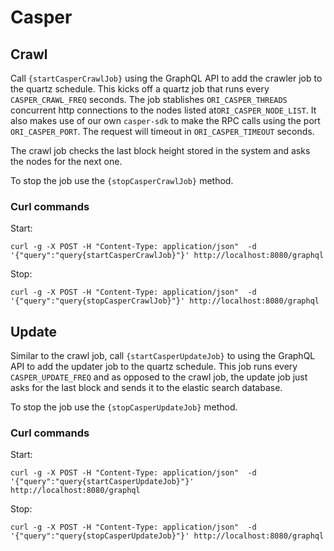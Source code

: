 # Casper

## Crawl


Call ```{startCasperCrawlJob}``` using the GraphQL API to add the crawler job to the quartz schedule. This kicks off a quartz job that runs every ```CASPER_CRAWL_FREQ``` seconds. The job stablishes ```ORI_CASPER_THREADS``` concurrent http connections to the nodes listed at```ORI_CASPER_NODE_LIST```. It also makes use of our own ```casper-sdk``` to make the RPC calls using the port ```ORI_CASPER_PORT```. The request will timeout in ```ORI_CASPER_TIMEOUT``` seconds.

The crawl job checks the last block height stored in the system and asks the nodes for the next one.

To stop the job use the ```{stopCasperCrawlJob}``` method.

### Curl commands

Start:
```shell script
curl -g -X POST -H "Content-Type: application/json"  -d '{"query":"query{startCasperCrawlJob}"}' http://localhost:8080/graphql
```

Stop:
```shell script
curl -g -X POST -H "Content-Type: application/json"  -d '{"query":"query{stopCasperCrawlJob}"}' http://localhost:8080/graphql
```

## Update

Similar to the crawl job, call ```{startCasperUpdateJob}``` to using the GraphQL API to add the updater job to the quartz schedule. This job runs every ```CASPER_UPDATE_FREQ``` and as opposed to the crawl job, the update job just asks for the last block and sends it to the elastic search database.

To stop the job use the ```{stopCasperUpdateJob}``` method.

### Curl commands

Start:
```shell script
curl -g -X POST -H "Content-Type: application/json"  -d '{"query":"query{startCasperUpdateJob}"}' http://localhost:8080/graphql
```

Stop: 
```shell script
curl -g -X POST -H "Content-Type: application/json"  -d '{"query":"query{stopCasperUpdateJob}"}' http://localhost:8080/graphql
```
